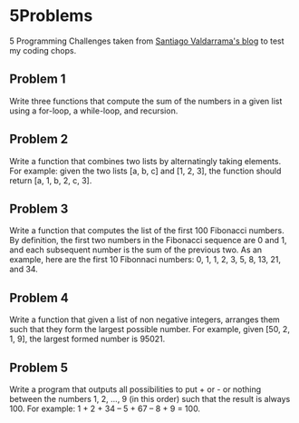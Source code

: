 # 5Problems
5 Programming Challenges taken from [Santiago Valdarrama's blog](https://blog.svpino.com/2015/05/07/five-programming-problems-every-software-engineer-should-be-able-to-solve-in-less-than-1-hour) to test my coding chops.

## Problem 1
Write three functions that compute the sum of the numbers in a given list using a for-loop, a while-loop, and recursion.

## Problem 2
Write a function that combines two lists by alternatingly taking elements. For example: given the two lists [a, b, c] and [1, 2, 3], the function should return [a, 1, b, 2, c, 3].

## Problem 3
Write a function that computes the list of the first 100 Fibonacci numbers. By definition, the first two numbers in the Fibonacci sequence are 0 and 1, and each subsequent number is the sum of the previous two. As an example, here are the first 10 Fibonnaci numbers: 0, 1, 1, 2, 3, 5, 8, 13, 21, and 34.

## Problem 4
Write a function that given a list of non negative integers, arranges them such that they form the largest possible number. For example, given [50, 2, 1, 9], the largest formed number is 95021.

## Problem 5
Write a program that outputs all possibilities to put + or - or nothing between the numbers 1, 2, ..., 9 (in this order) such that the result is always 100. For example: 1 + 2 + 34 – 5 + 67 – 8 + 9 = 100.
